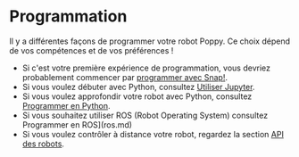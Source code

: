 # Programmation

Il y a différentes façons de programmer votre robot Poppy. Ce choix dépend de vos compétences et de vos préférences !

- Si c'est votre première expérience de programmation, vous devriez probablement commencer par [programmer avec Snap!](snap.md).
- Si vous voulez débuter avec Python, consultez [Utiliser Jupyter](notebooks.md).
- Si vous voulez approfondir votre robot avec Python, consultez [Programmer en Python](python.md).
- Si vous souhaitez utiliser ROS (Robot Operating System) consultez Programmer en ROS](ros.md)
- Si vous voulez contrôler à distance votre robot, regardez la section [API des robots](rest.md).
